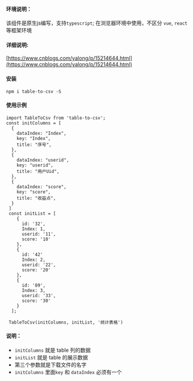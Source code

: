 #### 环境说明：
该组件是原生js编写，支持`typescript`; 在浏览器环境中使用，不区分 `vue`, `react`等框架环境
#### 详细说明:
[https://www.cnblogs.com/yalong/p/15214644.html](https://www.cnblogs.com/yalong/p/15214644.html)
#### 安装
`npm i table-to-csv -S`
#### 使用示例
```
import TableToCsv from 'table-to-csv';
const initColumns = [
  {
    dataIndex: "Index",
    key: "Index",
    title: "序号",
  },
  {
    dataIndex: "userid",
    key: "userid",
    title: "用户Uid",
  },
  {
    dataIndex: "score",
    key: "score",
    title: "收益点",
  }
 ]
 const initList = [
    {
      id: '32',
      Index: 1,
      userid: '11',
      score: '10'
    },
    {
      id: '42'
      Index: 2,
      userid: '22',
      score: '20'
    },
    {
      id: '89',
      Index: 3,
      userid: '33',
      score: '30'
    }
  ];

 TableToCsv(initColumns, initList, '统计表格')
```
#### 说明：
- `initColumns` 就是 table 列的数据
- `initList` 就是 table 的展示数据
- 第三个参数就是下载文件的名字
- `initColumns` 里面`key` 和 `dataIndex` 必须有一个